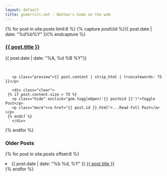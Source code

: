 ```yaml
---
layout: default
title: gnmerritt.net - Nathan's home on the web
---
```


<section>

{% for post in site.posts limit:6 %}
  {% capture postUid %}{{ post.date | date: "%d%b%Y" }}{% endcapture %}

  <article class="post" id="{{ postUid }}">
       <h3> <a href="{{ post.id }}.html">{{ post.title }}</a></h3>
       <p class="date">{{ post.date | date: "%A, %d %B  %Y"}}</p>
       <br />

       <p class="preview">{{ post.content | strip_html | truncatewords: 75 }}</p>

       <div class="clear">
     {% if post.content.size > 75 %}
       <p class="hide" onclick="gnm.toggleOpen('{{ postUid }}')">Toggle Post</p>
       <p class="more"><a href="{{ post.id }}.html">...Read Full Post</a></p>
     {% endif %}
       </div>
  </article>
{% endfor %}

</section>

### Older Posts ###

{% for post in site.posts offset:6 %}
  <li>
    <span class="date">{{ post.date | date: "%b %d, %Y" }}</span>
    <a href="{{ post.url }}">{{ post.title }}</a>
  </li>
{% endfor %}
